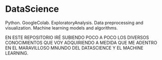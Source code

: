 # DataScience
Python. GoogleColab. ExploratoryAnalysis. Data preprocessing and visualization. Machine learning models and algorithms.

EN ESTE REPOSITORIO IRÉ SUBIENDO POCO A POCO LOS DIVERSOS CONOCIMIENTOS QUE VOY ADQUIRIENDO A MEDIDA QUE ME ADENTRO EN EL MARAVILLOSO MNUNDO
DEL DATASCIENCE Y EL MACHINE LEARNING.
